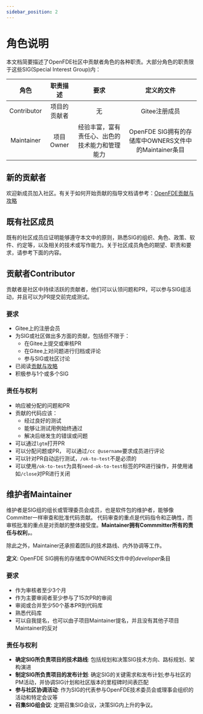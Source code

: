 ```yaml
---
sidebar_position: 2
---
```


# 角色说明

本文档简要描述了OpenFDE社区中贡献者角色的各种职责。大部分角色的职责限于这些SIG(Special Interest Group)内：

|   角色 | 职责描述  | 要求  |  定义的文件 |
| :----: | :----:   | :----: | :----:  |
| Contributor |  项目的贡献者 |  无 | Gitee注册成员 | 
| Maintainer | 项目Owner | 经验丰富，富有责任心、出色的技术能力和管理能力 |  OpenFDE SIG拥有的存储库中OWNERS文件中的Maintainer条目 |

<!-- 
说明：Maintainer和Committer在Gitee的权限上不做区分，两者的区分主要集中在SIG治理的管理范围上。
-->

## 新的贡献者

欢迎新成员加入社区。有关于如何开始贡献的指导文档请参考：[OpenFDE贡献与攻略](./contribution&stategy)

## 既有社区成员

既有的社区成员应证明能够遵守本文中的原则，熟悉SIG的组织、角色、政策、软件、约定等，以及相关的技术或写作能力。关于社区成员角色的期望、职责和要求，请参考下面的内容。

## 贡献者Contributor

贡献者是社区中持续活跃的贡献者，他们可以认领问题和PR，可以参与SIG组活动，并且可以为PR提交前完成测试。

### 要求

- Gitee上的注册会员
- 为SIG或社区做出多方面的贡献，包括但不限于：
	- 在Gitee上提交或审核PR
	- 在Gitee上对问题进行归档或评论
	- 参与SIG或社区讨论
- 已阅读[贡献与攻略](./contribution&stategy)
- 积极参与1个或多个SIG

### 责任与权利

- 响应被分配的问题和PR
- 贡献的代码应该：
	- 经过良好的测试
	- 能够让测试用例始终通过
	- 解决后继发生的错误或问题
- 可以通过`lgtm`打开PR
- 可以分配问题或PR， 可以通过`/cc @username`要求成员进行评论
- 可以针对PR自动运行测试，`/ok-to-test`不是必须的
- 可以使用`/ok-to-test`为具有`need-ok-to-test`标签的PR进行操作，并使用诸如`/close`对PR进行关闭

<!--
注意：经常贡献代码的成员应该积极参与代码审查，并努力成为SIG的审核者*Committer*

## 审核者Committer

审核者能够在SIG或SIG的某些部分中审核代码的指令和正确性。审核者对代码库和软件工程原理非常了解。
*定义者*：OpenFDE SIG拥有的存储库中OWNERS文件中的*developer*条目
-->

<!--

### 要求
- 作为贡献者至少3个月
- 作为主要审阅者至少参与了6次PR的审阅
- 审阅或合并至少20个基本PR到代码库
- 熟悉代码库
- 可以自我提名，或由该SIG的审核者或维护者提名
-->

<!--
### 责任与权利

- **评审PR**： 对Contriubutor提交的PR完成评审，评审可以参考社区的[编程建议]和[安全编程规范]
- **分发处理问题**：请参考"问题处理流程"
- **跟踪依赖性问题**：在开发分支中，其他SIG组的软件包的更新可能会导致破坏本SIG内软件包的依赖关系。此时Committer会受到告警提示，Committer应尽力重建软件包。依赖关系的出错可能会使最终用户无法更新系统，打包团队也会介入并重建存在依赖性问题的软件包，但Maintainer不应依赖这些重建。
- **如有接口变更，通知可能会影响到的SIG**: 其他SIG或项目会依赖本SIG的软件包，对软件包接口的变更可能会对他们造成影响。Maintainer应了解并评审&决策变更影造成的依赖影响，并公告和发送API或ABI变更的告警邮件。这类公告应在变更发生至少一周前完成，并通知到所有可能受影响的SIG。具体请参考[接口变更通知流程]
- **更新和维护软件包版本**: 遵守社区的[软件包更新质量控制策略]完成软件包的更新。
- 和**上游社区合作**， 包括：
	- 将所有变更推送到上游社区
	- 参与上游社区邮件列表
	- 获取上游社区的bug跟踪器的账户，并跟踪上游社区的重要bug
	- 将严重的错误转发给上游社区以寻求帮助更多信息，请参考[上游社区软件包管理建议]
- **和测试团队合作**,包括：
	- 在提交软件包时，向质量检查人员提供如何调试/分类软件包的信息，以供问题的分类
	- 提交基本功能的测试用例，用于测试回归
	- 提交软件包更新时，提供有关更新中已经修复问题的测试用例，以供指令检查人员使用。

-->

## 维护者Maintainer

维护者是SIG组的组长或管理委员会成员，也是软件包的维护者，能够像Committer一样审查和批准代码贡献。
代码审查的重点是代码指令和正确性，而审核批准的重点是对贡献的整体接受度。**Maintainer拥有Commmitter所有的责任与权利，**。

除此之外，Maintainer还承担着团队的技术路线、内外协调等工作。

**定义**: OpenFDE SIG拥有的存储库中OWNERS文件中的*developer*条目

### 要求

- 作为审核者至少3个月
- 作为主要审阅者至少参与了15次PR的审阅
- 审阅或合并至少50个基本PR到代码库
- 熟悉代码库
- 可以自我提名，也可以由子项目Maintainer提名，并且没有其他子项目Maintainer的反对

### 责任与权利

- **确定SIG所负责项目的技术路线**: 包括规划和决策SIG技术方向、路标规划、架构演进
- **制定SIG所负责项目的发布计划**: 确定SIG的关键需求和发布计划;参与社区的PM活动，并协调SIG计划和社区版本的里程碑时间表匹配
- **参与社区协调活动**: 作为SIG的代表参与OpenFDE技术委员会或理事会组织的活动和特定会议等
- **召集SIG组会议**: 定期召集SIG会议，决策SIG内上升的争议。